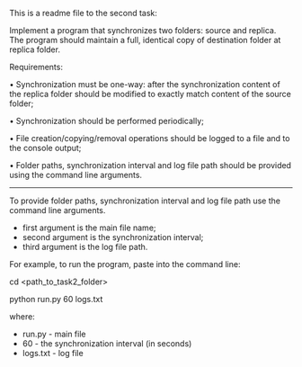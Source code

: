 This is a readme file to the second task:

Implement a program that synchronizes two folders: source and replica. The program should maintain a full, identical copy of destination folder at replica folder.

Requirements:

•	Synchronization must be one-way: after the synchronization content of the replica folder should be modified to exactly match content of the source folder;

•	Synchronization should be performed periodically;

•	File creation/copying/removal operations should be logged to a file and to the console output;

•	Folder paths, synchronization interval and log file path should be provided using the command line arguments.


********************************************
To provide folder paths, synchronization interval and log file path use the command line arguments.

- first argument is the main file name;
- second argument is the synchronization interval;
- third argument is the log file path.

For example, to run the program, paste into the command line:

cd <path_to_task2_folder>

python run.py 60 logs.txt

where:
- run.py - main file
- 60 - the synchronization interval (in seconds)
- logs.txt - log file
